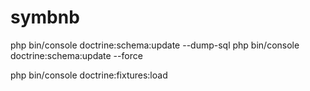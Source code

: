 # symbnb
php bin/console doctrine:schema:update --dump-sql
php bin/console doctrine:schema:update --force

 php bin/console doctrine:fixtures:load